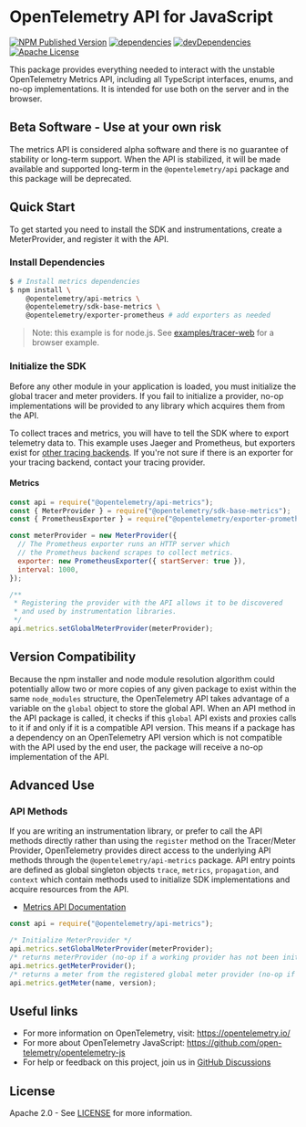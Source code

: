 # OpenTelemetry API for JavaScript

[![NPM Published Version][npm-img]][npm-url]
[![dependencies][dependencies-image]][dependencies-url]
[![devDependencies][devDependencies-image]][devDependencies-url]
[![Apache License][license-image]][license-image]

This package provides everything needed to interact with the unstable OpenTelemetry Metrics API, including all TypeScript interfaces, enums, and no-op implementations. It is intended for use both on the server and in the browser.

## Beta Software - Use at your own risk

The metrics API is considered alpha software and there is no guarantee of stability or long-term support. When the API is stabilized, it will be made available and supported long-term in the `@opentelemetry/api` package and this package will be deprecated.

## Quick Start

To get started you need to install the SDK and instrumentations, create a MeterProvider, and register it with the API.

### Install Dependencies

```sh
$ # Install metrics dependencies
$ npm install \
    @opentelemetry/api-metrics \
    @opentelemetry/sdk-base-metrics \
    @opentelemetry/exporter-prometheus # add exporters as needed
```

> Note: this example is for node.js. See [examples/tracer-web](https://github.com/open-telemetry/opentelemetry-js/tree/main/examples/tracer-web) for a browser example.

### Initialize the SDK

Before any other module in your application is loaded, you must initialize the global tracer and meter providers. If you fail to initialize a provider, no-op implementations will be provided to any library which acquires them from the API.

To collect traces and metrics, you will have to tell the SDK where to export telemetry data to. This example uses Jaeger and Prometheus, but exporters exist for [other tracing backends][other-tracing-backends]. If you're not sure if there is an exporter for your tracing backend, contact your tracing provider.

#### Metrics

```javascript
const api = require("@opentelemetry/api-metrics");
const { MeterProvider } = require("@opentelemetry/sdk-base-metrics");
const { PrometheusExporter } = require("@opentelemetry/exporter-prometheus");

const meterProvider = new MeterProvider({
  // The Prometheus exporter runs an HTTP server which
  // the Prometheus backend scrapes to collect metrics.
  exporter: new PrometheusExporter({ startServer: true }),
  interval: 1000,
});

/**
 * Registering the provider with the API allows it to be discovered
 * and used by instrumentation libraries.
 */
api.metrics.setGlobalMeterProvider(meterProvider);
```

## Version Compatibility

Because the npm installer and node module resolution algorithm could potentially allow two or more copies of any given package to exist within the same `node_modules` structure, the OpenTelemetry API takes advantage of a variable on the `global` object to store the global API. When an API method in the API package is called, it checks if this `global` API exists and proxies calls to it if and only if it is a compatible API version. This means if a package has a dependency on an OpenTelemetry API version which is not compatible with the API used by the end user, the package will receive a no-op implementation of the API.

## Advanced Use

### API Methods

If you are writing an instrumentation library, or prefer to call the API methods directly rather than using the `register` method on the Tracer/Meter Provider, OpenTelemetry provides direct access to the underlying API methods through the `@opentelemetry/api-metrics` package. API entry points are defined as global singleton objects `trace`, `metrics`, `propagation`, and `context` which contain methods used to initialize SDK implementations and acquire resources from the API.

- [Metrics API Documentation][metrics-api-docs]

```javascript
const api = require("@opentelemetry/api-metrics");

/* Initialize MeterProvider */
api.metrics.setGlobalMeterProvider(meterProvider);
/* returns meterProvider (no-op if a working provider has not been initialized) */
api.metrics.getMeterProvider();
/* returns a meter from the registered global meter provider (no-op if a working provider has not been initialized) */
api.metrics.getMeter(name, version);
```

## Useful links

- For more information on OpenTelemetry, visit: <https://opentelemetry.io/>
- For more about OpenTelemetry JavaScript: <https://github.com/open-telemetry/opentelemetry-js>
- For help or feedback on this project, join us in [GitHub Discussions][discussions-url]

## License

Apache 2.0 - See [LICENSE][license-url] for more information.

[discussions-url]: https://github.com/open-telemetry/opentelemetry-js/discussions
[license-url]: https://github.com/open-telemetry/opentelemetry-js/blob/main/LICENSE
[license-image]: https://img.shields.io/badge/license-Apache_2.0-green.svg?style=flat
[dependencies-image]: https://status.david-dm.org/gh/open-telemetry/opentelemetry-js.svg?path=packages%2Fopentelemetry-api-metrics
[dependencies-url]: https://david-dm.org/open-telemetry/opentelemetry-js?path=packages%2Fopentelemetry-api-metrics
[devDependencies-image]: https://status.david-dm.org/gh/open-telemetry/opentelemetry-js.svg?path=packages%2Fopentelemetry-api-metrics&type=dev
[devDependencies-url]: https://david-dm.org/open-telemetry/opentelemetry-js?path=packages%2Fopentelemetry-api-metrics&type=dev
[npm-url]: https://www.npmjs.com/package/@opentelemetry/api-metrics
[npm-img]: https://badge.fury.io/js/%40opentelemetry%2Fapi-metrics.svg

[trace-api-docs]: https://open-telemetry.github.io/opentelemetry-js/classes/traceapi.html
[metrics-api-docs]: https://open-telemetry.github.io/opentelemetry-js/classes/metricsapi.html
[propagation-api-docs]: https://open-telemetry.github.io/opentelemetry-js/classes/propagationapi.html
[context-api-docs]: https://open-telemetry.github.io/opentelemetry-js/classes/contextapi.html

[web]: https://github.com/open-telemetry/opentelemetry-js/tree/main/packages/opentelemetry-sdk-web-tracing
[tracing]: https://github.com/open-telemetry/opentelemetry-js/tree/main/packages/opentelemetry-sdk-base-tracing
[node]: https://github.com/open-telemetry/opentelemetry-js/tree/main/packages/opentelemetry-sdk-node-tracing
[metrics]: https://github.com/open-telemetry/opentelemetry-js/tree/main/packages/opentelemetry-sdk-base-metrics

[other-tracing-backends]: https://github.com/open-telemetry/opentelemetry-js#trace-exporters
